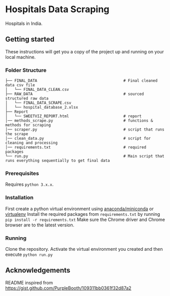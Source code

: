 # Hospitals Data Scraping
Hospitals in India.

## Getting started
These instructions will get you a copy of the project up and running on your local machine.

### Folder Structure
```
├── FINAL_DATA                                      # Final cleaned data csv file
│   └── FINAL_DATA_CLEAN.csv                        
├── RAW_DATA                                        # sourced structured raw data
│   └── FINAL_DATA_SCRAPE.csv
│   └── hospital_database_2.xlsx
├── Report
│   └── SWEETVIZ_REPORT.html                        # report
│── methods_scrape.py                               # functions & methods for scraping    
│── scraper.py                                      # script that runs the scrape    
│── clean_data.py                                   # script for cleaning and processing
│── requirements.txt                                # required packages
└── run.py                                          # Main script that runs everything sequentially to get final data
```


### Prerequisites
Requires `python 3.x.x`.

### Installation
First create a python virtual environment using [anaconda/miniconda](https://conda.io/docs/user-guide/tasks/manage-environments.html) or [virtualenv](https://virtualenv.pypa.io/en/latest/)
Install the required packages from `requirements.txt` by running `pip install -r requirements.txt`
Make sure the Chrome driver and Chrome browser are to the latest version. 

### Running
Clone the repository. Activate the virtual environment you created and then execute `python run.py`

## Acknowledgements
README inspired from https://gist.github.com/PurpleBooth/109311bb0361f32d87a2
